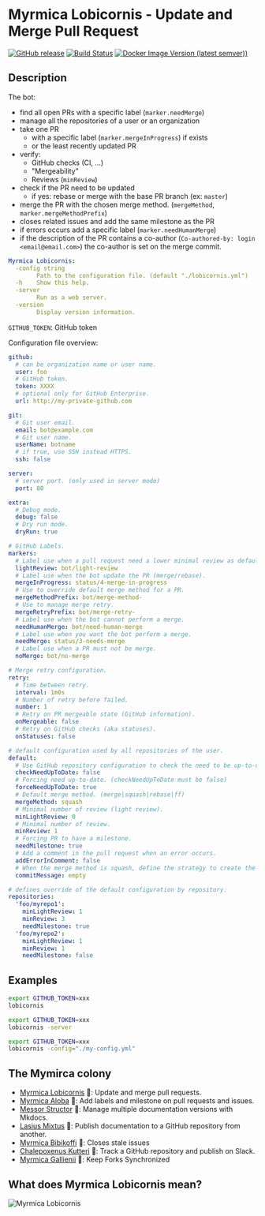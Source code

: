 # Myrmica Lobicornis - Update and Merge Pull Request

[![GitHub release](https://img.shields.io/github/release/traefik/lobicornis.svg)](https://github.com/traefik/lobicornis/releases/latest)
[![Build Status](https://github.com/traefik/lobicornis/workflows/Main/badge.svg?branch=master)](https://github.com/traefik/lobicornis/actions)
[![Docker Image Version (latest semver)](https://img.shields.io/docker/v/traefik/lobicornis?label=Docker%20Image))](https://hub.docker.com/r/traefik/lobicornis/builds/)

## Description

The bot:

- find all open PRs with a specific label (`marker.needMerge`)
- manage all the repositories of a user or an organization
- take one PR
    - with a specific label (`marker.mergeInProgress`) if exists
    - or the least recently updated PR
- verify:
    - GitHub checks (CI, ...)
    - "Mergeability"
    - Reviews (`minReview`)
- check if the PR need to be updated
    - if yes: rebase or merge with the base PR branch (ex: `master`)
- merge the PR with the chosen merge method. (`mergeMethod`, `marker.mergeMethodPrefix`)
- closes related issues and add the same milestone as the PR
- if errors occurs add a specific label (`marker.needHumanMerge`)
- if the description of the PR contains a co-author (`Co-authored-by: login <email@email.com>`) the co-author is set on the merge commit.

```yaml
Myrmica Lobicornis:
  -config string
        Path to the configuration file. (default "./lobicornis.yml")
  -h    Show this help.
  -server
        Run as a web server.
  -version
        Display version information.
```

`GITHUB_TOKEN`: GitHub token

Configuration file overview:

```yaml
github:
  # can be organization name or user name.
  user: foo
  # GitHub token.
  token: XXXX
  # optional only for GitHub Enterprise. 
  url: http://my-private-github.com

git:
  # Git user email.
  email: bot@example.com
  # Git user name.
  userName: botname
  # if true, use SSH instead HTTPS.
  ssh: false

server:
  # server port. (only used in server mode)
  port: 80

extra:
  # Debug mode.
  debug: false
  # Dry run mode.
  dryRun: true

# GitHub Labels.
markers:
  # Label use when a pull request need a lower minimal review as default.
  lightReview: bot/light-review
  # Label use when the bot update the PR (merge/rebase).
  mergeInProgress: status/4-merge-in-progress
  # Use to override default merge method for a PR.
  mergeMethodPrefix: bot/merge-method-
  # Use to manage merge retry.
  mergeRetryPrefix: bot/merge-retry-
  # Label use when the bot cannot perform a merge.
  needHumanMerge: bot/need-human-merge
  # Label use when you want the bot perform a merge.
  needMerge: status/3-needs-merge
  # Label use when a PR must not be merge.
  noMerge: bot/no-merge

# Merge retry configuration.
retry:
  # Time between retry.
  interval: 1m0s
  # Number of retry before failed.
  number: 1
  # Retry on PR mergeable state (GitHub information).
  onMergeable: false
  # Retry on GitHub checks (aka statuses).
  onStatuses: false

# default configuration used by all repositories of the user.
default:
  # Use GitHub repository configuration to check the need to be up-to-date.
  checkNeedUpToDate: false
  # Forcing need up-to-date. (checkNeedUpToDate must be false)
  forceNeedUpToDate: true
  # Default merge method. (merge|squash|rebase|ff)
  mergeMethod: squash
  # Minimal number of review (light review).
  minLightReview: 0
  # Minimal number of review.
  minReview: 1
  # Forcing PR to have a milestone.
  needMilestone: true
  # Add a comment in the pull request when an error occurs.
  addErrorInComment: false
  # When the merge method is squash, define the strategy to create the commit message. (github|empty|description)
  commitMessage: empty

# defines override of the default configuration by repository.
repositories:
  'foo/myrepo1':
    minLightReview: 1
    minReview: 3
    needMilestone: true
  'foo/myrepo2':
    minLightReview: 1
    minReview: 1
    needMilestone: false
```

## Examples
 
```bash
export GITHUB_TOKEN=xxx
lobicornis
```

```bash
export GITHUB_TOKEN=xxx
lobicornis -server
```

```bash
export GITHUB_TOKEN=xxx
lobicornis -config="./my-config.yml"
```

## The Mymirca colony

- [Myrmica Lobicornis](https://github.com/traefik/lobicornis) 🐜: Update and merge pull requests.
- [Myrmica Aloba](https://github.com/traefik/aloba) 🐜: Add labels and milestone on pull requests and issues.
- [Messor Structor](https://github.com/traefik/structor) 🐜: Manage multiple documentation versions with Mkdocs.
- [Lasius Mixtus](https://github.com/traefik/mixtus) 🐜: Publish documentation to a GitHub repository from another.
- [Myrmica Bibikoffi](https://github.com/traefik/bibikoffi) 🐜: Closes stale issues
- [Chalepoxenus Kutteri](https://github.com/traefik/kutteri) 🐜: Track a GitHub repository and publish on Slack.
- [Myrmica Gallienii](https://github.com/traefik/gallienii) 🐜: Keep Forks Synchronized

## What does Myrmica Lobicornis mean?

![Myrmica Lobicornis](http://www.antwiki.org/wiki/images/5/51/Myrmica_lobicornis_casent0172718_head_1.jpg)

